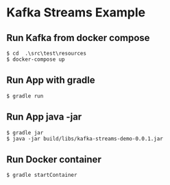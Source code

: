# Kafka Streams Example

## Run Kafka from docker compose
```
$ cd  .\src\test\resources
$ docker-compose up
```

## Run App with gradle
```
$ gradle run
```


## Run App java -jar
```
$ gradle jar
$ java -jar build/libs/kafka-streams-demo-0.0.1.jar
```


## Run Docker container
```
$ gradle startContainer
```